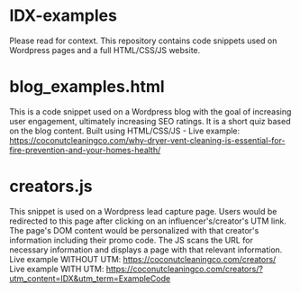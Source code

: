 # IDX-examples
Please read for context. This repository contains code snippets used on Wordpress pages and a full HTML/CSS/JS website.

# blog_examples.html
  This is a code snippet used on a Wordpress blog with the goal of increasing user engagement, ultimately increasing SEO ratings. It is a short quiz based on the blog content. Built using HTML/CSS/JS - 
  Live example: https://coconutcleaningco.com/why-dryer-vent-cleaning-is-essential-for-fire-prevention-and-your-homes-health/ 

# creators.js
  This snippet is used on a Wordpress lead capture page. Users would be redirected to this page after clicking on an influencer's/creator's UTM link. The page's DOM content would be personalized with that creator's information including their promo code. The JS scans the URL for necessary information and displays a page with that relevant information. 
Live example WITHOUT UTM: https://coconutcleaningco.com/creators/ 
Live example WITH UTM: https://coconutcleaningco.com/creators/?utm_content=IDX&utm_term=ExampleCode 
